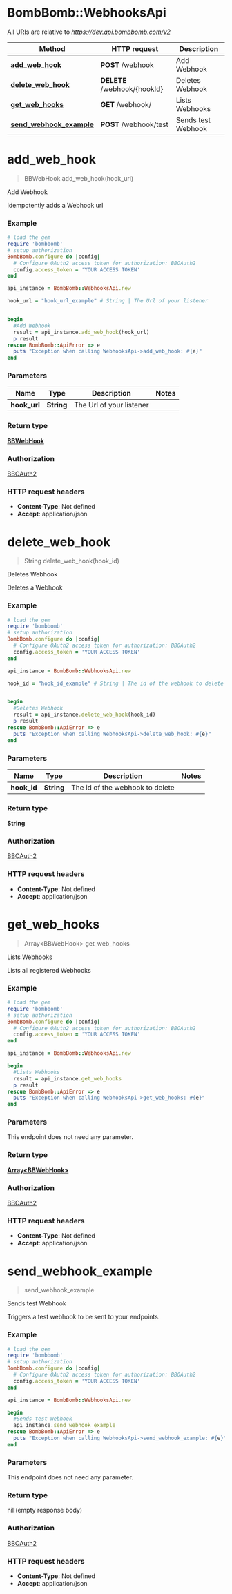 # BombBomb::WebhooksApi

All URIs are relative to *https://dev.api.bombbomb.com/v2*

Method | HTTP request | Description
------------- | ------------- | -------------
[**add_web_hook**](WebhooksApi.md#add_web_hook) | **POST** /webhook | Add Webhook
[**delete_web_hook**](WebhooksApi.md#delete_web_hook) | **DELETE** /webhook/{hookId} | Deletes Webhook
[**get_web_hooks**](WebhooksApi.md#get_web_hooks) | **GET** /webhook/ | Lists Webhooks
[**send_webhook_example**](WebhooksApi.md#send_webhook_example) | **POST** /webhook/test | Sends test Webhook


# **add_web_hook**
> BBWebHook add_web_hook(hook_url)

Add Webhook

Idempotently adds a Webhook url

### Example
```ruby
# load the gem
require 'bombbomb'
# setup authorization
BombBomb.configure do |config|
  # Configure OAuth2 access token for authorization: BBOAuth2
  config.access_token = 'YOUR ACCESS TOKEN'
end

api_instance = BombBomb::WebhooksApi.new

hook_url = "hook_url_example" # String | The Url of your listener


begin
  #Add Webhook
  result = api_instance.add_web_hook(hook_url)
  p result
rescue BombBomb::ApiError => e
  puts "Exception when calling WebhooksApi->add_web_hook: #{e}"
end
```

### Parameters

Name | Type | Description  | Notes
------------- | ------------- | ------------- | -------------
 **hook_url** | **String**| The Url of your listener | 

### Return type

[**BBWebHook**](BBWebHook.md)

### Authorization

[BBOAuth2](../README.md#BBOAuth2)

### HTTP request headers

 - **Content-Type**: Not defined
 - **Accept**: application/json



# **delete_web_hook**
> String delete_web_hook(hook_id)

Deletes Webhook

Deletes a Webhook

### Example
```ruby
# load the gem
require 'bombbomb'
# setup authorization
BombBomb.configure do |config|
  # Configure OAuth2 access token for authorization: BBOAuth2
  config.access_token = 'YOUR ACCESS TOKEN'
end

api_instance = BombBomb::WebhooksApi.new

hook_id = "hook_id_example" # String | The id of the webhook to delete


begin
  #Deletes Webhook
  result = api_instance.delete_web_hook(hook_id)
  p result
rescue BombBomb::ApiError => e
  puts "Exception when calling WebhooksApi->delete_web_hook: #{e}"
end
```

### Parameters

Name | Type | Description  | Notes
------------- | ------------- | ------------- | -------------
 **hook_id** | **String**| The id of the webhook to delete | 

### Return type

**String**

### Authorization

[BBOAuth2](../README.md#BBOAuth2)

### HTTP request headers

 - **Content-Type**: Not defined
 - **Accept**: application/json



# **get_web_hooks**
> Array&lt;BBWebHook&gt; get_web_hooks

Lists Webhooks

Lists all registered Webhooks

### Example
```ruby
# load the gem
require 'bombbomb'
# setup authorization
BombBomb.configure do |config|
  # Configure OAuth2 access token for authorization: BBOAuth2
  config.access_token = 'YOUR ACCESS TOKEN'
end

api_instance = BombBomb::WebhooksApi.new

begin
  #Lists Webhooks
  result = api_instance.get_web_hooks
  p result
rescue BombBomb::ApiError => e
  puts "Exception when calling WebhooksApi->get_web_hooks: #{e}"
end
```

### Parameters
This endpoint does not need any parameter.

### Return type

[**Array&lt;BBWebHook&gt;**](BBWebHook.md)

### Authorization

[BBOAuth2](../README.md#BBOAuth2)

### HTTP request headers

 - **Content-Type**: Not defined
 - **Accept**: application/json



# **send_webhook_example**
> send_webhook_example

Sends test Webhook

Triggers a test webhook to be sent to your endpoints.

### Example
```ruby
# load the gem
require 'bombbomb'
# setup authorization
BombBomb.configure do |config|
  # Configure OAuth2 access token for authorization: BBOAuth2
  config.access_token = 'YOUR ACCESS TOKEN'
end

api_instance = BombBomb::WebhooksApi.new

begin
  #Sends test Webhook
  api_instance.send_webhook_example
rescue BombBomb::ApiError => e
  puts "Exception when calling WebhooksApi->send_webhook_example: #{e}"
end
```

### Parameters
This endpoint does not need any parameter.

### Return type

nil (empty response body)

### Authorization

[BBOAuth2](../README.md#BBOAuth2)

### HTTP request headers

 - **Content-Type**: Not defined
 - **Accept**: application/json



